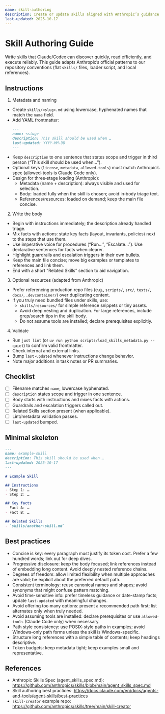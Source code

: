 ```yaml
---
name: skill-authoring
description: Create or update skills aligned with Anthropic’s guidance; combine facts with imperative steps; keep content concise.
last-updated: 2025-10-17
---
```


# Skill Authoring Guide

Write skills that Claude/Codex can discover quickly, read efficiently, and execute reliably. This guide adapts Anthropic’s official patterns to our repository conventions (flat `skills/` files, loader script, and local references).

## Instructions

1) Metadata and naming
- Create `skills/<slug>.md` using lowercase, hyphenated names that match the `name` field.
- Add YAML frontmatter:
  ```markdown
  ---
  name: <slug>
  description: This skill should be used when …
  last-updated: YYYY-MM-DD
  ---
  ```
- Keep `description` to one sentence that states scope and trigger in third person (“This skill should be used when…”).
- Optional keys (`license`, `metadata`, `allowed-tools`) must match Anthropic’s spec (allowed-tools is Claude Code only).
- Design for three‑stage loading (Anthropic):
  - Metadata (name + description): always visible and used for selection.
  - Body: loaded fully when the skill is chosen; avoid in‑body triage text.
  - References/resources: loaded on demand; keep the main file concise.

2) Write the body
- Begin with instructions immediately; the description already handled triage.
- Mix facts with actions: state key facts (layout, invariants, policies) next to the steps that use them.
- Use imperative voice for procedures (“Run…”, “Escalate…”). Use declarative sentences for facts when clearer.
- Highlight guardrails and escalation triggers in their own bullets.
- Keep the main file concise; move big examples or templates to references and link them.
- End with a short “Related Skills” section to aid navigation.

3) Optional resources (adapted from Anthropic)
- Prefer referencing production repo files (e.g., `scripts/`, `src/`, `tests/`, `docs/`, `.devcontainer/`) over duplicating content.
- If you truly need bundled files under skills, use:
  - `skills/resources/` for simple reference snippets or tiny assets.
  - Avoid deep nesting and duplication. For large references, include grep/search tips in the skill body.
  - Do not assume tools are installed; declare prerequisites explicitly.

4) Validate
- Run `just lint` (or `uv run python scripts/load_skills_metadata.py --quiet`) to confirm valid frontmatter.
- Check internal and external links.
- Bump `last-updated` whenever instructions change behavior.
- Note major additions in task notes or PR summaries.

## Checklist
- [ ] Filename matches `name`, lowercase hyphenated.
- [ ] `description` states scope and trigger in one sentence.
- [ ] Body starts with instructions and mixes facts with actions.
- [ ] Guardrails and escalation triggers called out.
- [ ] Related Skills section present (when applicable).
- [ ] Lint/metadata validation passes.
- [ ] `last-updated` bumped.

## Minimal skeleton
```markdown
---
name: example-skill
description: This skill should be used when …
last-updated: 2025-10-17
---

# Example Skill

## Instructions
- Step 1: …
- Step 2: …

## Key facts
- Fact A: …
- Fact B: …

## Related Skills
- `skills/another-skill.md`
```

## Best practices
- Concise is key: every paragraph must justify its token cost. Prefer a few hundred words; link out for deep dives.
- Progressive disclosure: keep the body focused; link references instead of embedding long content. Avoid deeply nested reference chains.
- Degrees of freedom: allow limited flexibility when multiple approaches are valid; be explicit about the preferred default path.
- Consistent terminology: reuse canonical names and shapes; avoid synonyms that might confuse pattern matching.
- Avoid time-sensitive info: prefer timeless guidance or date-stamp facts; update `last-updated` with meaningful changes.
- Avoid offering too many options: present a recommended path first; list alternates only when truly needed.
- Avoid assuming tools are installed: declare prerequisites or use `allowed-tools` (Claude Code only) when necessary.
- Path style consistency: use POSIX-style paths in examples; avoid Windows-only path forms unless the skill is Windows-specific.
- Structure long references with a simple table of contents; keep headings descriptive.
- Token budgets: keep metadata tight; keep examples small and representative.

## References
- Anthropic Skills Spec (agent_skills_spec.md): https://github.com/anthropics/skills/blob/main/agent_skills_spec.md
- Skill authoring best practices: https://docs.claude.com/en/docs/agents-and-tools/agent-skills/best-practices
- `skill-creator` example repo: https://github.com/anthropics/skills/tree/main/skill-creator
